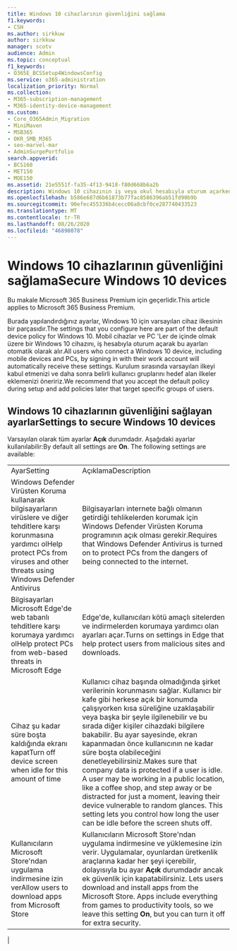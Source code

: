 ```yaml
---
title: Windows 10 cihazlarının güvenliğini sağlama
f1.keywords:
- CSH
ms.author: sirkkuw
author: sirkkuw
manager: scotv
audience: Admin
ms.topic: conceptual
f1_keywords:
- O365E_BCSSetup4WindowsConfig
ms.service: o365-administration
localization_priority: Normal
ms.collection:
- M365-subscription-management
- M365-identity-device-management
ms.custom:
- Core_O365Admin_Migration
- MiniMaven
- MSB365
- OKR_SMB_M365
- seo-marvel-mar
- AdminSurgePortfolio
search.appverid:
- BCS160
- MET150
- MOE150
ms.assetid: 21e5551f-fa35-4f13-9418-f80d668b6a2b
description: Windows 10 cihazının iş veya okul hesabıyla oturum açarken gerçekleştireceği varsayılan cihaz ilkesinin ayarlarını yapılandırma hakkında bilgi edinin.
ms.openlocfilehash: b586e687d6b61873b77fac8586396ab51fd90b9b
ms.sourcegitcommit: 90efec455336b4cecc06a8cbf0ce287740433523
ms.translationtype: MT
ms.contentlocale: tr-TR
ms.lasthandoff: 08/26/2020
ms.locfileid: "46898078"
---
```

# <a name="secure-windows-10-devices"></a><span data-ttu-id="a2be2-103">Windows 10 cihazlarının güvenliğini sağlama</span><span class="sxs-lookup"><span data-stu-id="a2be2-103">Secure Windows 10 devices</span></span>

<span data-ttu-id="a2be2-104">Bu makale Microsoft 365 Business Premium için geçerlidir.</span><span class="sxs-lookup"><span data-stu-id="a2be2-104">This article applies to Microsoft 365 Business Premium.</span></span>

<span data-ttu-id="a2be2-105">Burada yapılandırdığınız ayarlar, Windows 10 için varsayılan cihaz ilkesinin bir parçasıdır.</span><span class="sxs-lookup"><span data-stu-id="a2be2-105">The settings that you configure here are part of the default device policy for Windows 10.</span></span> <span data-ttu-id="a2be2-106">Mobil cihazlar ve PC 'Ler de içinde olmak üzere bir Windows 10 cihazını, iş hesabıyla oturum açarak bu ayarları otomatik olarak alır.</span><span class="sxs-lookup"><span data-stu-id="a2be2-106">All users who connect a Windows 10 device, including mobile devices and PCs, by signing in with their work account will automatically receive these settings.</span></span> <span data-ttu-id="a2be2-107">Kurulum sırasında varsayılan ilkeyi kabul etmenizi ve daha sonra belirli kullanıcı gruplarını hedef alan ilkeler eklemenizi öneririz.</span><span class="sxs-lookup"><span data-stu-id="a2be2-107">We recommend that you accept the default policy during setup and add policies later that target specific groups of users.</span></span>
  
## <a name="settings-to-secure-windows-10-devices"></a><span data-ttu-id="a2be2-108">Windows 10 cihazlarının güvenliğini sağlayan ayarlar</span><span class="sxs-lookup"><span data-stu-id="a2be2-108">Settings to secure Windows 10 devices</span></span>

<span data-ttu-id="a2be2-p102">Varsayılan olarak tüm ayarlar **Açık** durumdadır. Aşağıdaki ayarlar kullanılabilir:</span><span class="sxs-lookup"><span data-stu-id="a2be2-p102">By default all settings are **On**. The following settings are available:</span></span>
  
|||
|:-----|:-----|
|<span data-ttu-id="a2be2-111">Ayar</span><span class="sxs-lookup"><span data-stu-id="a2be2-111">Setting</span></span>  <br/> |<span data-ttu-id="a2be2-112">Açıklama</span><span class="sxs-lookup"><span data-stu-id="a2be2-112">Description</span></span>  <br/> |
|<span data-ttu-id="a2be2-113">Windows Defender Virüsten Koruma kullanarak bilgisayarların virüslere ve diğer tehditlere karşı korunmasına yardımcı ol</span><span class="sxs-lookup"><span data-stu-id="a2be2-113">Help protect PCs from viruses and other threats using Windows Defender Antivirus</span></span>  <br/> |<span data-ttu-id="a2be2-114">Bilgisayarları internete bağlı olmanın getirdiği tehlikelerden korumak için Windows Defender Virüsten Koruma programının açık olması gerekir.</span><span class="sxs-lookup"><span data-stu-id="a2be2-114">Requires that Windows Defender Antivirus is turned on to protect PCs from the dangers of being connected to the internet.</span></span>  <br/> |
|<span data-ttu-id="a2be2-115">Bilgisayarları Microsoft Edge'de web tabanlı tehditlere karşı korumaya yardımcı ol</span><span class="sxs-lookup"><span data-stu-id="a2be2-115">Help protect PCs from web-based threats in Microsoft Edge</span></span>  <br/> |<span data-ttu-id="a2be2-116">Edge'de, kullanıcıları kötü amaçlı sitelerden ve indirmelerden korumaya yardımcı olan ayarları açar.</span><span class="sxs-lookup"><span data-stu-id="a2be2-116">Turns on settings in Edge that help protect users from malicious sites and downloads.</span></span>  <br/> |
|<span data-ttu-id="a2be2-117">Cihaz şu kadar süre boşta kaldığında ekranı kapat</span><span class="sxs-lookup"><span data-stu-id="a2be2-117">Turn off device screen when idle for this amount of time</span></span>  <br/> |<span data-ttu-id="a2be2-p103">Kullanıcı cihaz başında olmadığında şirket verilerinin korunmasını sağlar. Kullanıcı bir kafe gibi herkese açık bir konumda çalışıyorken kısa süreliğine uzaklaşabilir veya başka bir şeyle ilgilenebilir ve bu sırada diğer kişiler cihazdaki bilgilere bakabilir. Bu ayar sayesinde, ekran kapanmadan önce kullanıcının ne kadar süre boşta olabileceğini denetleyebilirsiniz.</span><span class="sxs-lookup"><span data-stu-id="a2be2-p103">Makes sure that company data is protected if a user is idle. A user may be working in a public location, like a coffee shop, and step away or be distracted for just a moment, leaving their device vulnerable to random glances. This setting lets you control how long the user can be idle before the screen shuts off.</span></span>  <br/> |
|<span data-ttu-id="a2be2-121">Kullanıcıların Microsoft Store'ndan uygulama indirmesine izin ver</span><span class="sxs-lookup"><span data-stu-id="a2be2-121">Allow users to download apps from Microsoft Store</span></span>  <br/> |<span data-ttu-id="a2be2-p104">Kullanıcıların Microsoft Store'ndan uygulama indirmesine ve yüklemesine izin verir. Uygulamalar, oyunlardan üretkenlik araçlarına kadar her şeyi içerebilir, dolayısıyla bu ayar **Açık** durumdadır ancak ek güvenlik için kapatabilirsiniz.  </span><span class="sxs-lookup"><span data-stu-id="a2be2-p104">Lets users download and install apps from the Microsoft Store. Apps include everything from games to productivity tools, so we leave this setting **On**, but you can turn it off for extra security.  </span></span><br/> |
|